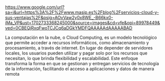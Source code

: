 https://www.google.com/url?sa=i&url=https%3A%2F%2Fwww.masip.es%2Fblog%2Fservicios-cloud-y-sus-ventajas%2F&psig=AOvVaw2y0x8WE_-B66kx0-iMa_VP&ust=1702733368245000&source=images&cd=vfe&opi=89978449&ved=0CBEQjRxqFwoTCJCq6aDGkYMDFQAAAAAdAAAAABAD

La computación en la nube, o Cloud Computing, es un modelo tecnológico que permite acceder a recursos informáticos, como almacenamiento y procesamiento, a través de internet. En lugar de depender de servidores locales, los usuarios pueden utilizar y pagar solo por los recursos que necesitan, lo que brinda flexibilidad y escalabilidad. Este enfoque transforma la forma en que se gestionan y entregan servicios de tecnología de la información, facilitando el acceso a aplicaciones y datos de manera remota
